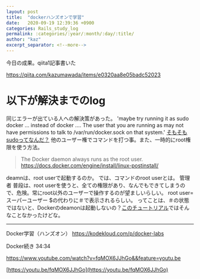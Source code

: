 ```yaml
---
layout: post
title:  "dockerハンズオンで学習"
date:   2020-09-19 12:39:36 +0900
categories: Rails_study_log
permalink: :categories/:year/:month/:day/:title/
author: "kaz"
excerpt_separator: <!--more-->
---
```

<!--more-->


今日の成果。qiita1記事書いた

https://qiita.com/kazumawada/items/e0320aa8e05badc52023

# 以下が解決までのlog

同じエラーが出ている人への解決策があった。
'maybe try running it as sudo docker ... instead of docker .... The user that you are running as may not have permissions to talk to /var/run/docker.sock on that system.'
[そもそもsudoってなんだ？](https://wa3.i-3-i.info/word11269.html)
他のユーザー権でコマンドを打つ事。また、一時的にroot権限を使う方法。

> The Docker daemon always runs as the root user.
https://docs.docker.com/engine/install/linux-postinstall/


deamnは、root userで起動するのか。
では、コマンドのroot userとは。
管理者
普段は、root userを使うと、全ての権限があり、なんでもできてしまうので、危険。常にroot以外のユーザーで操作するのが望ましいらしい。
root user=スーパーユーザー
$の代わりに＃で表示されるらしい。
ってことは、＃の状態ではないと、Dockerのdeamonは起動しないの？[このチュートリアル](https://www.youtube.com/watch?v=fqMOX6JJhGo&feature=youtu.be)ではそんなことなかったけどな。



----------

Docker学習（ハンズオン）
https://kodekloud.com/p/docker-labs


Docker続き
34:34

https://www.youtube.com/watch?v=fqMOX6JJhGo&&feature=youtu.be


[https://youtu.be/fqMOX6JJhGo](https://youtu.be/fqMOX6JJhGo)

